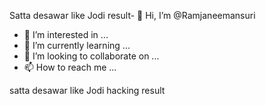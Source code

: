 Satta desawar like Jodi result- 👋 Hi, I’m @Ramjaneemansuri
- 👀 I’m interested in ...
- 🌱 I’m currently learning ...
- 💞️ I’m looking to collaborate on ...
- 📫 How to reach me ...

<!---
Ramjaneemansuri/Ramjaneemansuri is a ✨ special ✨ repository because its `README.md` (this file) appears on your GitHub profile.
You can click the Preview link to take a look at your changes.
--->satta desawar like Jodi hacking result
